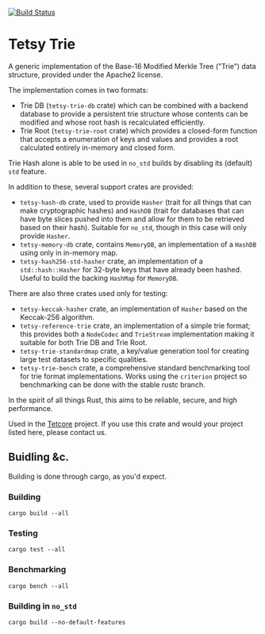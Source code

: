 [![Build Status](https://travis-ci.com/tetcoin/trie.svg?branch=master)](https://travis-ci.com/tetcoin/trie)
# Tetsy Trie

A generic implementation of the Base-16 Modified Merkle Tree ("Trie") data structure,
provided under the Apache2 license.

The implementation comes in two formats:

- Trie DB (`tetsy-trie-db` crate) which can be combined with a backend database to provide
   a persistent trie structure whose contents can be modified and whose root hash
   is recalculated efficiently.
- Trie Root (`tetsy-trie-root` crate) which provides a closed-form function that accepts a
   enumeration of keys and values and provides a root calculated entirely in-memory and
   closed form.

Trie Hash alone is able to be used in `no_std` builds by disabling its (default)
`std` feature.

In addition to these, several support crates are provided:

- `tetsy-hash-db` crate, used to provide `Hasher` (trait for all things that
   can make cryptographic hashes) and `HashDB` (trait for databases that can have byte
   slices pushed into them and allow for them to be retrieved based on their hash).
   Suitable for `no_std`, though in this case will only provide `Hasher`.
- `tetsy-memory-db` crate, contains `MemoryDB`, an implementation of a `HashDB` using only
   in in-memory map.
- `tetsy-hash256-std-hasher` crate, an implementation of a `std::hash::Hasher` for 32-byte
   keys that have already been hashed. Useful to build the backing `HashMap` for `MemoryDB`.

There are also three crates used only for testing:

- `tetsy-keccak-hasher` crate, an implementation of `Hasher` based on the Keccak-256 algorithm.
- `tetsy-reference-trie` crate, an implementation of a simple trie format; this provides both
   a `NodeCodec` and `TrieStream` implementation making it suitable for both Trie DB and
   Trie Root.
- `tetsy-trie-standardmap` crate, a key/value generation tool for creating large test datasets
   to specific qualities.
- `tetsy-trie-bench` crate, a comprehensive standard benchmarking tool for trie format
   implementations. Works using the `criterion` project so benchmarking can be done with
   the stable rustc branch.

In the spirit of all things Rust, this aims to be reliable, secure, and high performance.

Used in the [Tetcore](https://github.com/tetcoin/tetcore) project. If you use this crate and
would your project listed here, please contact us.

## Buidling &c.

Building is done through cargo, as you'd expect.

### Building

```
cargo build --all
```

### Testing

```
cargo test --all
```

### Benchmarking

```
cargo bench --all
```

### Building in `no_std`

```
cargo build --no-default-features
```

